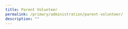 ```yaml
---
title: Parent Volunteer
permalink: /primary/administration/parent-volunteer/
description: ""
---
```

